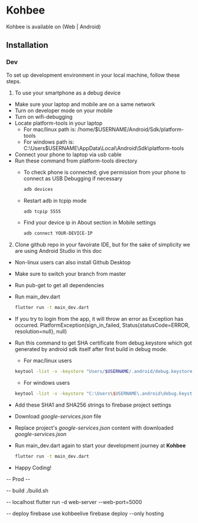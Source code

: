 # Kohbee

Kohbee is available on (Web | Android)

## Installation

### **Dev**
To set up development environment in your local machine, follow these steps. 

1. To use your smartphone as a debug device

  * Make sure your laptop and mobile are on a same network
  * Turn on developer mode on your mobile
  * Turn on wifi-debugging
  * Locate platform-tools in your laptop
    * For mac/linux path is: /home/$USERNAME/Android/Sdk/platform-tools
    * For windows path is: C:\Users\$USERNAME\AppData\Local\Android\Sdk\platform-tools
  * Connect your phone to laptop via usb cable
  * Run these command from platform-tools directory
    * To check phone is connected; give permission from your phone to connect as USB Debugging if necessary

      ```bash
      adb devices
      ```
    * Restart adb in tcpip mode

      ```bash
      adb tcpip 5555
      ```
    * Find your device ip in About section in Mobile settings

      ```bash
      adb connect YOUR-DEVICE-IP
      ```
    
2. Clone github repo in your favoirate IDE, but for the sake of simplicity we are using Android Studio in this doc

  * Non-linux users can also install Github Desktop
  * Make sure to switch your branch from master
  * Run pub-get to get all dependencies
  * Run main_dev.dart

    ```bash
    flutter run -t main_dev.dart
    ```
  * If you try to login from the app, it will throw an error as Exception has occurred. PlatformException(sign_in_failed, Status{statusCode=ERROR, resolution=null}, null)
  * Run this command to get SHA certificate from debug.keystore which got generated by android sdk itself after first build in debug mode.

    * For mac/linux users
    ```bash
    keytool -list -v -keystore "Users/$USERNAME/.android/debug.keystore" -alias androiddebugkey -storepass android -keypass android
    ```
    * For windows users
    ```bash
    keytool -list -v -keystore "C:\Users\$USERNAME\.android\debug.keystore" -alias androiddebugkey -storepass android -keypass android
    ```
  * Add these SHA1 and SHA256 strings to firebase project settings
  * Download _google-services.json_ file
  * Replace project's _google-services.json_ content with downloaded _google-services.json_
  * Run main_dev.dart again to start your development journey at **Kohbee**

    ```bash
    flutter run -t main_dev.dart
    ```
  * Happy Coding!


-- Prod --

-- build
./build.sh

-- localhost
flutter run -d web-server --web-port=5000

-- deploy
firebase use kohbeelive
firebase deploy --only hosting

